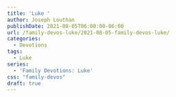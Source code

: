 ```yaml
---
title: 'Luke '
author: Joseph Louthan
publishDate: 2021-08-05T06:00:00-06:00
url: /family-devos-luke/2021-08-05-family-devos-luke/
categories:
  - Devotions
tags:
  - Luke
series:
  - 'Family Devotions: Luke'
css: "family-devos"
draft: true
---
```

